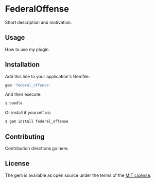 # FederalOffense
Short description and motivation.

## Usage
How to use my plugin.

## Installation
Add this line to your application's Gemfile:

```ruby
gem 'federal_offense'
```

And then execute:
```bash
$ bundle
```

Or install it yourself as:
```bash
$ gem install federal_offense
```

## Contributing
Contribution directions go here.

## License
The gem is available as open source under the terms of the [MIT License](https://opensource.org/licenses/MIT).
